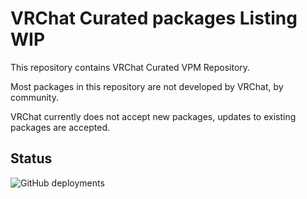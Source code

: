 # VRChat Curated packages Listing WIP

This repository contains VRChat Curated VPM Repository.

Most packages in this repository are not developed by VRChat, by community.

VRChat currently does not accept new packages, updates to existing packages are accepted.

## Status
![GitHub deployments](https://img.shields.io/github/actions/workflow/status/vrchat-community/vpm-listing-curated/build-listing.yml?label=Build%20Package%20Listing)
